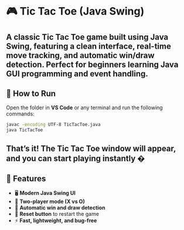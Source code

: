 # 🎮 Tic Tac Toe (Java Swing)

A classic **Tic Tac Toe game** built using **Java Swing**, featuring a clean interface, real-time move tracking, and automatic win/draw detection.
Perfect for beginners learning Java GUI programming and event handling.
---
## 🚀 How to Run
Open the folder in **VS Code** or any terminal and run the following commands:
```bash
javac -encoding UTF-8 TicTacToe.java
java TicTacToe
```
That’s it! The Tic Tac Toe window will appear, and you can start playing instantly �
---

## 🧩 Features

* 🖥️ **Modern Java Swing UI**
* 🤝 **Two-player mode (X vs O)**
* 🧠 **Automatic win and draw detection**
* 🔁 **Reset button** to restart the game
* ⚡ **Fast, lightweight, and bug-free**
